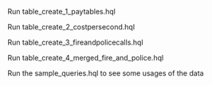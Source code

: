 Run table_create_1_paytables.hql

Run table_create_2_costpersecond.hql

Run table_create_3_fireandpolicecalls.hql

Run table_create_4_merged_fire_and_police.hql


Run the sample_queries.hql to see some usages of the data
